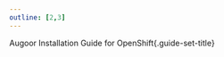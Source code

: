 ```yaml
---
outline: [2,3]
---
```


Augoor Installation Guide for OpenShift{.guide-set-title}

<!--@include: ../parts/configuration.md-->